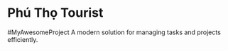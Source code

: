 <h1>Phú Thọ Tourist</h1>
#MyAwesomeProject
A modern solution for managing tasks and projects efficiently.
